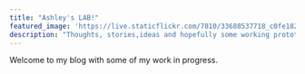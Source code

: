 ```yaml
---
title: "Ashley's LAB!"
featured_image: 'https://live.staticflickr.com/7810/33688537718_c0fe18211b_k.jpg'
description: "Thoughts, stories,ideas and hopefully some working prototypes!"
---
```

Welcome to my blog with some of my work in progress.
